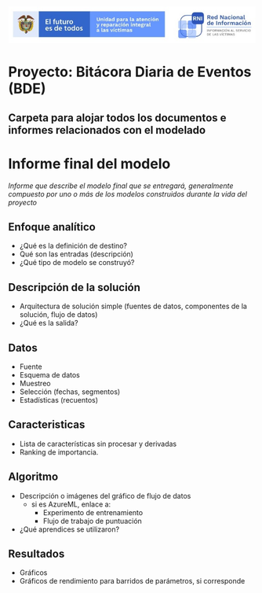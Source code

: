 <img src="/App/UnidadSrni.jpg" alt="Subdirección Red Nacional de Informacion"/>

# Proyecto: Bitácora Diaria de Eventos (BDE)

## Carpeta para alojar todos los documentos e informes relacionados con el modelado

# Informe final del modelo
_Informe que describe el modelo final que se entregará, generalmente compuesto por uno o más de los modelos construidos durante la vida del proyecto_

## Enfoque analítico
* ¿Qué es la definición de destino?
* Qué son las entradas (descripción)
* ¿Qué tipo de modelo se construyó?

## Descripción de la solución
* Arquitectura de solución simple (fuentes de datos, componentes de la solución, flujo de datos)
* ¿Qué es la salida?

## Datos
* Fuente
* Esquema de datos
* Muestreo
* Selección (fechas, segmentos)
* Estadísticas (recuentos)

## Caracteristicas
* Lista de características sin procesar y derivadas
* Ranking de importancia.

## Algoritmo
* Descripción o imágenes del gráfico de flujo de datos
   * si es AzureML, enlace a:
     * Experimento de entrenamiento
     * Flujo de trabajo de puntuación
* ¿Qué aprendices se utilizaron?

## Resultados
* Gráficos
* Gráficos de rendimiento para barridos de parámetros, si corresponde

